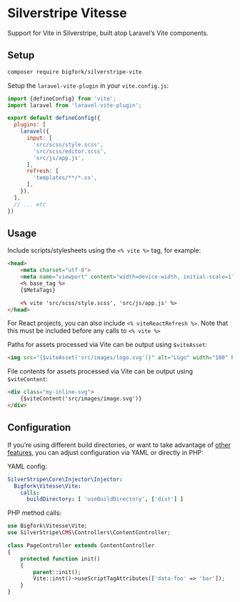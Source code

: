 # Silverstripe Vitesse

Support for Vite in Silverstripe, built atop Laravel’s Vite components.

## Setup

```bash
composer require bigfork/silverstripe-vite
```

Setup the `laravel-vite-plugin` in your `vite.config.js`:

```js
import {defineConfig} from 'vite';
import laravel from 'laravel-vite-plugin';

export default defineConfig({
  plugins: [
    laravel({
      input: [
        'src/scss/style.scss',
        'src/scss/editor.scss',
        'src/js/app.js',
      ],
      refresh: [
        'templates/**/*.ss',
      ],
    }),
  ],
  // ... etc
})
```

## Usage

Include scripts/stylesheets using the `<% vite %>` tag, for example:
```html
<head>
    <meta charset="utf-8">
    <meta name="viewport" content="width=device-width, initial-scale=1" />
    <% base_tag %>
    {$MetaTags}

    <% vite 'src/scss/style.scss', 'src/js/app.js' %>
</head>
```

For React projects, you can also include `<% viteReactRefresh %>`. Note that this must be included before any calls to `<% vite %>`

Paths for assets processed via Vite can be output using `$viteAsset`:
```html
<img src="{$viteAsset('src/images/logo.svg')}" alt="Logo" width="100" height="100" />
```

File contents for assets processed via Vite can be output using `$viteContent`:
```html
<div class="my-inline-svg">
    {$viteContent('src/images/image.svg')}
</div>
```

## Configuration

If you’re using different build directories, or want to take advantage of [other features](https://laravel.com/docs/12.x/vite), you can adjust configuration via YAML or directly in PHP:

YAML config:
```yml
SilverStripe\Core\Injector\Injector:
  Bigfork\Vitesse\Vite:
    calls:
      buildDirectory: [ 'useBuildDirectory', ['dist'] ]
```

PHP method calls:
```php
use Bigfork\Vitesse\Vite;
use SilverStripe\CMS\Controllers\ContentController;

class PageController extends ContentController
{
    protected function init()
    {
        parent::init();
        Vite::inst()->useScriptTagAttributes(['data-foo' => 'bar']);
    }
}
```
